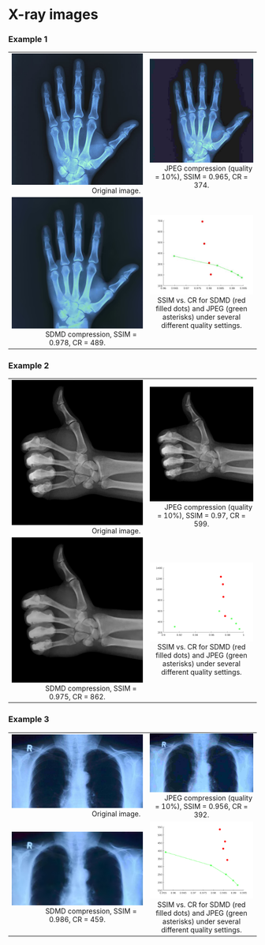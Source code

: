 # X-ray images

### Example 1

<table>
    <tr>
        <td ><center><img src="./X-ray/X4.jpg"> &emsp;&emsp;&emsp;&emsp;&emsp;&emsp;&emsp;&emsp;&emsp;&emsp;&emsp; Original image. </center></td>
        <td ><center><img src="./X-ray/0.965-374.jpg">&emsp;&emsp;JPEG compression (quality = 10%), SSIM = 0.965, CR = 374.</center></td> 
    </tr>
    <tr>
        <td ><center><img src="./X-ray/0.978-489">&emsp;&emsp;&emsp;&emsp;SDMD compression, SSIM = 0.978, CR = 489.</center></td>
        <td ><center><img src="./X-ray/x4.jpg">SSIM vs. CR for SDMD (red filled dots) and JPEG (green asterisks) under several different quality settings.</center></td>
    </tr>
</table>


### Example 2

<table>
    <tr>
        <td ><center><img src="./X-ray/X3.jpg"> &emsp;&emsp;&emsp;&emsp;&emsp;&emsp;&emsp;&emsp;&emsp;&emsp;&emsp; Original image. </center></td>
        <td ><center><img src="./X-ray/0.97-599.jpg">&emsp;&emsp;JPEG compression (quality = 10%), SSIM = 0.97, CR = 599.</center></td> 
    </tr>
    <tr>
        <td ><center><img src="./X-ray/0.975-862">&emsp;&emsp;&emsp;&emsp;SDMD compression, SSIM = 0.975, CR = 862.</center></td>
        <td ><center><img src="./X-ray/x3.png">SSIM vs. CR for SDMD (red filled dots) and JPEG (green asterisks) under several different quality settings.</center></td>
    </tr>
</table>


### Example 3

<table>
    <tr>
        <td ><center><img src="./X-ray/X1.jpg"> &emsp;&emsp;&emsp;&emsp;&emsp;&emsp;&emsp;&emsp;&emsp;&emsp;&emsp; Original image. </center></td>
        <td ><center><img src="./X-ray/392-0.956.jpg">&emsp;&emsp;JPEG compression (quality = 10%), SSIM = 0.956, CR = 392.</center></td> 
    </tr>
    <tr>
        <td ><center><img src="./X-ray/459-0.986">&emsp;&emsp;&emsp;&emsp;SDMD compression, SSIM = 0.986, CR = 459.</center></td>
        <td ><center><img src="./X-ray/X1.png">SSIM vs. CR for SDMD (red filled dots) and JPEG (green asterisks) under several different quality settings.</center></td>
    </tr>
</table>
